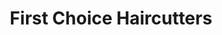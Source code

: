 ---
title: "First Choice Haircutters"
url: /east-york/first-choice-haircutters/
shop: hairdresser
---